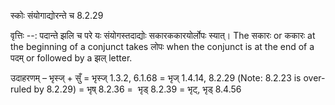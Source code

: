 

 स्कोः संयोगाद्योरन्ते च 8.2.29 


वृत्तिः --: पदान्ते झलि च परे यः संयोगस्तदाद्योः सकारककारयोर्लोपः स्यात्। The सकारः or ककारः at the beginning of a conjunct takes लोपः when the conjunct is at the end of a पदम् or followed by a झल् letter. 


उदाहरणम् – भृस्ज् + सुँ = भृस्ज् 1.3.2, 6.1.68 = भृज् 1.4.14, 8.2.29 (Note: 8.2.23 is over-ruled by 8.2.29) = भृष् 8.2.36 =  भृड् 8.2.39 = भृट्, भृड् 8.4.56 


